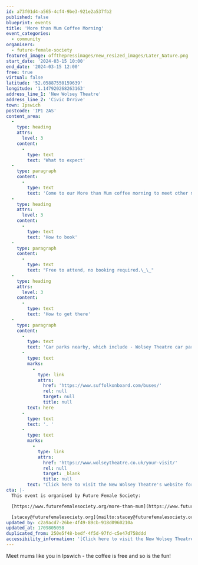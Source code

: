 ```yaml
---
id: a73f01d4-a565-4cf4-9be3-921e2a537fb2
published: false
blueprint: events
title: 'More than Mum Coffee Morning'
event_categories:
  - community
organisers:
  - future-female-society
featured_image: offthepressimages/new_resized_images/Later_Nature.png
start_date: '2024-03-15 10:00'
end_date: '2024-03-15 12:00'
free: true
virtual: false
latitude: '52.05887550159639'
longitude: '1.147920268263163'
address_line_1: 'New Wolsey Theatre'
address_line_2: 'Civic Drrive'
town: Ipswich
postcode: 'IP1 2AS'
content_area:
  -
    type: heading
    attrs:
      level: 3
    content:
      -
        type: text
        text: 'What to expect'
  -
    type: paragraph
    content:
      -
        type: text
        text: 'Come to our More than Mum coffee morning to meet other mums and find out about events and support in Ipswich for mums like you!'
  -
    type: heading
    attrs:
      level: 3
    content:
      -
        type: text
        text: 'How to book'
  -
    type: paragraph
    content:
      -
        type: text
        text: "Free to attend, no booking required.\_\_"
  -
    type: heading
    attrs:
      level: 3
    content:
      -
        type: text
        text: 'How to get there'
  -
    type: paragraph
    content:
      -
        type: text
        text: 'Car parks nearby, which include - Wolsey Theatre car park (one minute walk). The nearest bus station is a three minute walk away, see the latest bus timetables '
      -
        type: text
        marks:
          -
            type: link
            attrs:
              href: 'https://www.suffolkonboard.com/buses/'
              rel: null
              target: null
              title: null
        text: here
      -
        type: text
        text: '. '
      -
        type: text
        marks:
          -
            type: link
            attrs:
              href: 'https://www.wolseytheatre.co.uk/your-visit/'
              rel: null
              target: _blank
              title: null
        text: "Click here to visit the New Wolsey Theatre's website for more travel information."
cta: |-
  This event is organised by Future Female Society:

  [https://www.futurefemalesociety.org/more-than-mum](https://www.futurefemalesociety.org/more-than-mum) 

  [stacey@futurefemalesociety.org](mailto:stacey@futurefemalesociety.org)
updated_by: c2a9acd7-26be-4f49-89cb-918d0960210a
updated_at: 1709805058
duplicated_from: 250e5f48-bedf-4f5d-97fd-c5e47d758ddd
accessibility_information: '[Click here to visit the New Wolsey Theatre website for access information](https://www.wolseytheatre.co.uk/access/)'
---
```

Meet mums like you in Ipswich - the coffee is free and so is the fun!